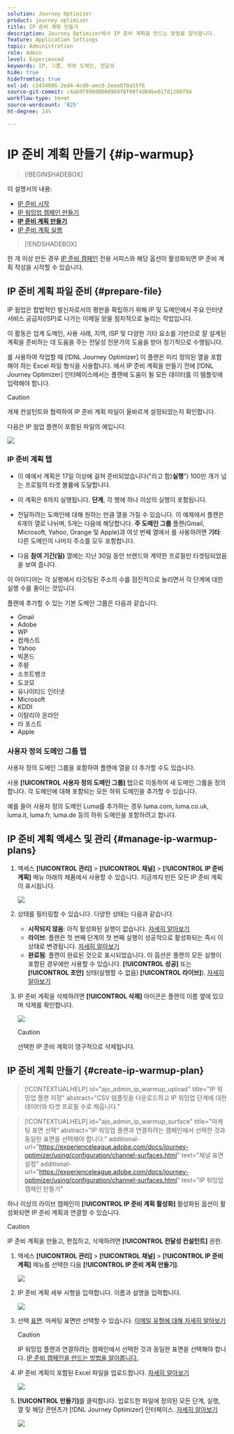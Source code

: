 ```yaml
---
solution: Journey Optimizer
product: journey optimizer
title: IP 준비 계획 만들기
description: Journey Optimizer에서 IP 준비 계획을 만드는 방법을 알아봅니다.
feature: Application Settings
topic: Administration
role: Admin
level: Experienced
keywords: IP, 그룹, 하위 도메인, 전달성
hide: true
hidefromtoc: true
exl-id: c2434086-2ed4-4cd0-aecd-2eea8f0a55f6
source-git-commit: c4ab97999d000d969f6f09f4d84be017d1288f94
workflow-type: tm+mt
source-wordcount: '825'
ht-degree: 14%

---
```


# IP 준비 계획 만들기 {#ip-warmup}

>[!BEGINSHADEBOX]

이 설명서의 내용:

* [IP 준비 시작](ip-warmup-gs.md)
* [IP 워밍업 캠페인 만들기](ip-warmup-campaign.md)
* **[IP 준비 계획 만들기](ip-warmup-plan.md)**
* [IP 준비 계획 실행](ip-warmup-execution.md)

>[!ENDSHADEBOX]

한 개 이상 만든 경우 [IP 준비 캠페인](ip-warmup-campaign.md) 전용 서피스와 해당 옵션이 활성화되면 IP 준비 계획 작성을 시작할 수 있습니다.

## IP 준비 계획 파일 준비 {#prepare-file}

IP 웜업은 합법적인 발신자로서의 평판을 확립하기 위해 IP 및 도메인에서 주요 인터넷 서비스 공급자(ISP)로 나가는 이메일 양을 점차적으로 늘리는 작업입니다.

이 활동은 업계 도메인, 사용 사례, 지역, ISP 및 다양한 기타 요소를 기반으로 잘 설계된 계획을 준비하는 데 도움을 주는 전달성 전문가의 도움을 받아 정기적으로 수행됩니다.

를 사용하여 작업할 때 [!DNL Journey Optimizer] 이 플랜은 미리 정의된 열을 포함해야 하는 Excel 파일 형식을 사용합니다. 에서 IP 준비 계획을 만들기 전에 [!DNL Journey Optimizer] 인터페이스에서는 플랜에 도움이 될 모든 데이터를 이 템플릿에 입력해야 합니다.

>[!CAUTION]
>
>게재 컨설턴트와 협력하여 IP 준비 계획 파일이 올바르게 설정되었는지 확인합니다.

다음은 IP 웜업 플랜이 포함된 파일의 예입니다.

![](assets/ip-warmup-sample-file.png)

### IP 준비 계획 탭

* 이 예에서 계획은 17일 이상에 걸쳐 준비되었습니다(&quot;라고 함)**실행**&quot;) 100만 개가 넘는 프로필의 타겟 볼륨에 도달합니다.

* 이 계획은 6까지 실행됩니다. **단계**, 각 행에 하나 이상의 실행이 포함됩니다.

* 전달하려는 도메인에 대해 원하는 만큼 열을 가질 수 있습니다. 이 예제에서 플랜은 6개의 열로 나뉘며, 5개는 다음에 해당합니다. **주 도메인 그룹** 플랜(Gmail, Microsoft, Yahoo, Orange 및 Apple)과 여섯 번째 열에서 를 사용하려면 **기타**: 다른 도메인의 나머지 주소를 모두 포함합니다.
* 다음 **참여 기간(일)** 열에는 지난 30일 동안 브랜드와 계약한 프로필만 타겟팅되었음을 보여 줍니다.

이 아이디어는 각 실행에서 타깃팅된 주소의 수를 점진적으로 늘리면서 각 단계에 대한 실행 수를 줄이는 것입니다.

플랜에 추가할 수 있는 기본 도메인 그룹은 다음과 같습니다.

* Gmail
* Adobe
* WP
* 컴캐스트
* Yahoo
* 빅폰드
* 주황
* 소프트뱅크
* 도코모
* 유나이티드 인터넷
* Microsoft
* KDDI
* 이탈리아 온라인
* 라 포스트
* Apple

### 사용자 정의 도메인 그룹 탭

사용자 정의 도메인 그룹을 포함하여 플랜에 열을 더 추가할 수도 있습니다.

사용 **[!UICONTROL 사용자 정의 도메인 그룹]** 탭으로 이동하여 새 도메인 그룹을 정의합니다. 각 도메인에 대해 포함되는 모든 하위 도메인을 추가할 수 있습니다.<!--TBC-->

예를 들어 사용자 정의 도메인 Luma를 추가하는 경우 luma.com, luma.co.uk, luma.it, luma.fr, luma.de 등의 하위 도메인을 포함하려고 합니다.

## IP 준비 계획 액세스 및 관리 {#manage-ip-warmup-plans}

1. 액세스 **[!UICONTROL 관리]** > **[!UICONTROL 채널]** > **[!UICONTROL IP 준비 계획]** 메뉴 아래의 제품에서 사용할 수 있습니다. 지금까지 만든 모든 IP 준비 계획이 표시됩니다.

   ![](assets/ip-warmup-filter-list.png)

1. 상태를 필터링할 수 있습니다. 다양한 상태는 다음과 같습니다.

   * **시작되지 않음**: 아직 활성화된 실행이 없습니다. [자세히 알아보기](ip-warmup-execution.md#define-runs)
   * **라이브**: 플랜은 첫 번째 단계의 첫 번째 실행이 성공적으로 활성화되는 즉시 이 상태로 변경됩니다. [자세히 알아보기](ip-warmup-execution.md#define-runs)
   * **완료됨**: 플랜이 완료된 것으로 표시되었습니다. 이 옵션은 플랜의 모든 실행이 포함된 경우에만 사용할 수 있습니다. **[!UICONTROL 성공]** 또는 **[!UICONTROL 초안]** 상태(실행할 수 없음) **[!UICONTROL 라이브]**). [자세히 알아보기](ip-warmup-execution.md#define-runs#mark-as-completed)
     <!--* **Paused**: to check (user action)-->

1. IP 준비 계획을 삭제하려면 **[!UICONTROL 삭제]** 아이콘은 플랜의 이름 옆에 있으며 삭제를 확인합니다.

   ![](assets/ip-warmup-delete-plan.png)

   >[!CAUTION]
   >
   >선택한 IP 준비 계획이 영구적으로 삭제됩니다.

## IP 준비 계획 만들기 {#create-ip-warmup-plan}

>[!CONTEXTUALHELP]
>id="ajo_admin_ip_warmup_upload"
>title="IP 워밍업 플랜 지정"
>abstract="CSV 템플릿을 다운로드하고 IP 워밍업 단계에 대한 데이터와 타겟 프로필 수로 채웁니다."

>[!CONTEXTUALHELP]
>id="ajo_admin_ip_warmup_surface"
>title="마케팅 표면 선택"
>abstract="IP 워밍업 플랜과 연결하려는 캠페인에서 선택한 것과 동일한 표면을 선택해야 합니다."
>additional-url="https://experienceleague.adobe.com/docs/journey-optimizer/using/configuration/channel-surfaces.html" text="채널 표면 설정"
>additional-url="https://experienceleague.adobe.com/docs/journey-optimizer/using/configuration/channel-surfaces.html" text="IP 워밍업 캠페인 만들기"

하나 이상의 라이브 캠페인이 **[!UICONTROL IP 준비 계획 활성화]** 활성화된 옵션이 활성화되면 IP 준비 계획과 연결할 수 있습니다.

>[!CAUTION]
>
>IP 준비 계획을 만들고, 편집하고, 삭제하려면 **[!UICONTROL 전달성 컨설턴트]** 권한. <!--Learn more on managing [!DNL Journey Optimizer] users' access rights in [this section](../administration/permissions-overview.md).-->

1. 액세스 **[!UICONTROL 관리]** > **[!UICONTROL 채널]** > **[!UICONTROL IP 준비 계획]** 메뉴를 선택한 다음 **[!UICONTROL IP 준비 계획 만들기]**.

   ![](assets/ip-warmup-create-plan.png)

1. IP 준비 계획 세부 사항을 입력합니다. 이름과 설명을 입력합니다.

   ![](assets/ip-warmup-plan-details.png)

1. 선택 [표면](channel-surfaces.md). 마케팅 표면만 선택할 수 있습니다. [이메일 유형에 대해 자세히 알아보기](../email/email-settings.md#email-type)

   >[!CAUTION]
   >
   >IP 워밍업 플랜과 연결하려는 캠페인에서 선택한 것과 동일한 표면을 선택해야 합니다. [IP 준비 캠페인을 만드는 방법을 알아봅니다.](ip-warmup-campaign.md)

1. IP 준비 계획이 포함된 Excel 파일을 업로드합니다. [자세히 알아보기](#prepare-file)

   <!--
    You can also download the Excel template from the [!DNL Journey Optimizer] user interface and upload it after filling it with the IP warmup details.-->

   ![](assets/ip-warmup-upload-success.png)

1. **[!UICONTROL 만들기]**&#x200B;를 클릭합니다. 업로드한 파일에 정의된 모든 단계, 실행, 열 및 해당 콘텐츠가 [!DNL Journey Optimizer] 인터페이스. [자세히 알아보기](ip-warmup-execution.md)

   ![](assets/ip-warmup-plan-uploaded.png)
